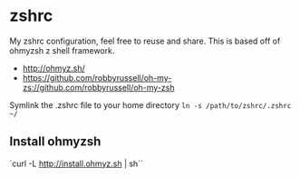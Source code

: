 zshrc
=====

My zshrc configuration, feel free to reuse and share.
This is based off of ohmyzsh z shell framework.
* http://ohmyz.sh/
* https://github.com/robbyrussell/oh-my-zs://github.com/robbyrussell/oh-my-zsh


Symlink the .zshrc file to your home directory
`ln -s /path/to/zshrc/.zshrc ~/`

## Install ohmyzsh
`curl -L http://install.ohmyz.sh | sh``
